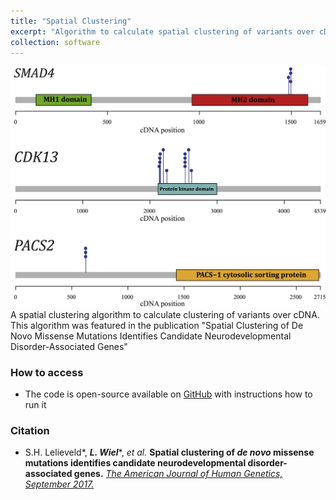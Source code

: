 ```yaml
---
title: "Spatial Clustering"
excerpt: "Algorithm to calculate spatial clustering of variants over cDNA <br/>[![](/images/spatial_clustering.jpg)](/software/spatial_clustering/)"
collection: software
---
```


<img src='/images/spatial_clustering.jpg'>
A spatial clustering algorithm to calculate clustering of variants over cDNA. This algorithm was featured in the publication "Spatial Clustering of De Novo Missense Mutations Identifies Candidate Neurodevelopmental Disorder-Associated Genes"

### How to access

* The code is open-source available on [GitHub](https://github.com/laurensvdwiel/SpatialClustering) with instructions how to run it

### Citation

* S.H. Lelieveld*, **_L. Wiel_**\*, _et al._ **Spatial clustering of _de novo_ missense mutations identifies candidate neurodevelopmental disorder-associated genes.** [_The American Journal of Human Genetics, September 2017._](https://doi.org/10.1016/j.ajhg.2017.08.004)